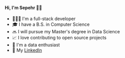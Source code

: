 #### Hi, I'm Sepehr 👋🏼

* 👨🏻‍💻 I'm a full-stack developer
* 🎓 I have a B.S. in Computer Science
* 🔜 I will pursue my Master's degree in Data Science
* 📈 I love contributing to open source projects
* 👀 I'm a data enthusiast 
* 💼 My [LinkedIn](https://www.linkedin.com/in/sepehr-jalali/)

<!---
sepehrjf/sepehrjf is a ✨ special ✨ repository because its `README.md` (this file) appears on your GitHub profile.
You can click the Preview link to take a look at your changes.
--->
